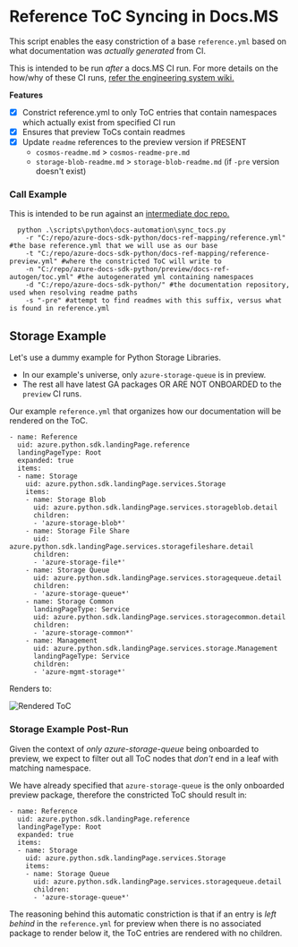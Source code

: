 # Reference ToC Syncing in Docs.MS

This script enables the easy constriction of a base `reference.yml` based on what documentation was _actually generated_ from CI.

This is intended to be run _after_ a docs.MS CI run. For more details on the how/why of these CI runs, [refer the engineering system wiki.](https://dev.azure.com/azure-sdk/internal/_wiki/wikis/internal.wiki/128/Releasing-Documentation-to-docs.ms.com)

**Features**

- [x] Constrict reference.yml to only ToC entries that contain namespaces which actually exist from specified CI run
- [x] Ensures that preview ToCs contain readmes
- [x] Update `readme` references to the preview version if PRESENT
    - `cosmos-readme.md` > `cosmos-readme-pre.md` 
    - `storage-blob-readme.md` > `storage-blob-readme.md` (if `-pre` version doesn't exist)

### Call Example

This is intended to be run against an [intermediate doc repo.](https://github.com/MicrosoftDocs/azure-docs-sdk-node)

```
  python .\scripts\python\docs-automation\sync_tocs.py 
    -r "C:/repo/azure-docs-sdk-python/docs-ref-mapping/reference.yml" #the base reference.yml that we will use as our base
    -t "C:/repo/azure-docs-sdk-python/docs-ref-mapping/reference-preview.yml" #where the constricted ToC will write to
    -n "C:/repo/azure-docs-sdk-python/preview/docs-ref-autogen/toc.yml" #the autogenerated yml containing namespaces
    -d "C:/repo/azure-docs-sdk-python/" #the documentation repository, used when resolving readme paths
    -s "-pre" #attempt to find readmes with this suffix, versus what is found in reference.yml
```

## Storage Example

Let's use a dummy example for Python Storage Libraries. 

- In our example's universe, only `azure-storage-queue` is in preview. 
- The rest all have latest GA packages OR ARE NOT ONBOARDED to the `preview` CI runs.

Our example `reference.yml` that organizes how our documentation will be rendered on the ToC.

```
- name: Reference
  uid: azure.python.sdk.landingPage.reference
  landingPageType: Root
  expanded: true
  items:
  - name: Storage
    uid: azure.python.sdk.landingPage.services.Storage
    items:
    - name: Storage Blob
      uid: azure.python.sdk.landingPage.services.storageblob.detail
      children:
      - 'azure-storage-blob*'
    - name: Storage File Share
      uid: azure.python.sdk.landingPage.services.storagefileshare.detail
      children:
      - 'azure-storage-file*'
    - name: Storage Queue
      uid: azure.python.sdk.landingPage.services.storagequeue.detail
      children:
      - 'azure-storage-queue*'
    - name: Storage Common
      landingPageType: Service
      uid: azure.python.sdk.landingPage.services.storagecommon.detail
      children:
      - 'azure-storage-common*'
    - name: Management
      uid: azure.python.sdk.landingPage.services.storage.Management
      landingPageType: Service
      children:
      - 'azure-mgmt-storage*'

```
Renders to:

![Rendered ToC](example_toc.png "Rendered ToC")

### Storage Example Post-Run

Given the context of _only azure-storage-queue_ being onboarded to preview, we expect to filter out all ToC nodes that _don't_ end in a leaf with matching namespace.

We have already specified that `azure-storage-queue` is the only onboarded preview package, therefore the constricted ToC should result in:


```
- name: Reference
  uid: azure.python.sdk.landingPage.reference
  landingPageType: Root
  expanded: true
  items:
  - name: Storage
    uid: azure.python.sdk.landingPage.services.Storage
    items:
    - name: Storage Queue
      uid: azure.python.sdk.landingPage.services.storagequeue.detail
      children:
      - 'azure-storage-queue*'
```

The reasoning behind this automatic constriction is that if an entry is _left behind_ in the `reference.yml` for preview when there is no associated package to render below it, the ToC entries are rendered with no children.